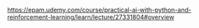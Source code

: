 https://epam.udemy.com/course/practical-ai-with-python-and-reinforcement-learning/learn/lecture/27331804#overview